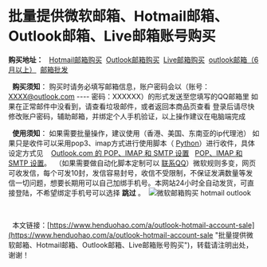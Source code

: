 # 批量提供微软邮箱、Hotmail邮箱、Outlook邮箱、Live邮箱账号购买
**购买地址：**  
[Hotmail邮箱购买](https://www.henduohao.com/product/1037.html "Hotmail邮箱购买")
​
[Outlook邮箱购买](https://www.henduohao.com/product/1038.html "Outlook邮箱购买")
​
[Live邮箱购买](https://www.henduohao.com/product/1039.html "Live邮箱购买")
​
[outlook邮箱（6月以上）](https://www.henduohao.com/product/1051.html "outlook邮箱（6月以上）购买")
​
[邮箱批发](https://www.henduohao.com/tag/wholesale-email "邮箱购买 Gmail邮箱 跨境电商 邮件营销 outlook hotmail 亚马逊账号 小号购买 邮箱批发")
​

​
​
**购买须知**：
​
购买时请务必填写邮箱信息，账户密码会以（账号：XXXX@outlook.com ---- 密码：XXXXXX）的形式发送至您填写的QQ邮箱里
​
如果在正常邮件中没看到，请查看垃圾邮件，或者返回本商品页查看
​
登录后请尽快修改账户密码，辅助邮箱，并绑定个人手机验证，以上操作建议在电脑端完成
​

​
​
**使用须知**：
​
如果需要批量操作，建议使用（香港、美国、东南亚的ip代理池）
​
如果只是收件可以采用pop3、imap方式进行使用脚本（ [Python](https://github.com/zhangyunhao116/zmail)）进行收件，具体设定方式见  
​
  [Outlook.com 的 POP、IMAP 和 SMTP 设置](https://support.microsoft.com/zh-cn/office/outlook-com-%E7%9A%84-pop-imap-%E5%92%8C-smtp-%E8%AE%BE%E7%BD%AE-d088b986-291d-42b8-9564-9c414e2aa040)   [POP、IMAP 和 SMTP 设置](https://support.microsoft.com/zh-cn/office/pop-imap-%E5%92%8C-smtp-%E8%AE%BE%E7%BD%AE-8361e398-8af4-4e97-b147-6c6c4ac95353)。
​
（如果需要做自动化脚本定制可以 [联系QQ](https://wpa.qq.com/msgrd?v=3&uin=528931380&site=qq&menu=yes)）
​
微软规则多变，网页可收发信，每个可发10封，发信容易封号，收信不受限制，不保证发满数量等发信一切问题，想要长期用可以自己加绑手机号。
​
本网站24小时全自动发货，可直接登陆，不希望绑定手机号可以选择 **跳过** 。
​
![微软邮箱购买 hotmail outlook](https://p3-juejin.byteimg.com/tos-cn-i-k3u1fbpfcp/e70ef066b75f4bcaa6358d289dc3b358~tplv-k3u1fbpfcp-zoom-1.image)
​

​
​

​
​
本文链接：[https://www.henduohao.com/a/outlook-hotmail-account-sale](https://www.henduohao.com/a/outlook-hotmail-account-sale "批量提供微软邮箱、Hotmail邮箱、Outlook邮箱、Live邮箱账号购买")，转载请注明出处，谢谢！